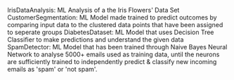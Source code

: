 IrisDataAnalysis:
  ML Analysis of a the Iris Flowers' Data Set
CustomerSegmentation:
  ML Model made trained to predict outcomes by comparing input data to the clustered data points that have been assigned to seperate groups
DiabetesDataset:
   ML Model that uses Decision Tree Classifier to make predictions and understand the given data
SpamDetector:
  ML Model that has been trained through Naive Bayes Neural Network to analyse 5000+ emails used as training data, until the neurons are sufficiently trained to independently predict & classify new incoming emails as 'spam' or 'not spam'.
